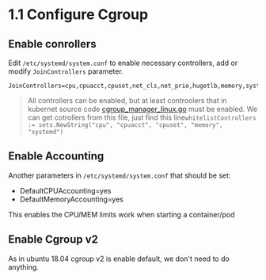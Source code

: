 # 1.1 Configure Cgroup

## Enable conrollers 

Edit `/etc/systemd/system.conf` to enable necessary controllers, add or modify `JoinControllers` parameter. 

```
JoinControllers=cpu,cpuacct,cpuset,net_cls,net_prio,hugetlb,memory,systemd
```

> All controllers can be enabled, but at least controolers that in kubernet source code  [cgroup_manager_linux.go](https://github.com/kubernetes/kubernetes/blob/release-1.10/pkg/kubelet/cm/cgroup_manager_linux.go) must be enabled. We can get cotrollers from this file, just find this line`whitelistControllers := sets.NewString("cpu", "cpuacct", "cpuset", "memory", "systemd")`

## Enable Accounting

Another  parameters in `/etc/systemd/system.conf` that should be set:
 - DefaultCPUAccounting=yes 
 - DefaultMemoryAccounting=yes

This enables the CPU/MEM limits work when starting a container/pod

## Enable Cgroup v2 

As in ubuntu 18.04 cgroup v2 is enable default, we don't need to do anything.
